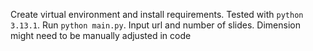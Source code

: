 Create virtual environment and install requirements. Tested with `python 3.13.1`. Run `python main.py`. Input url and number of slides. Dimension might need to be manually adjusted in code